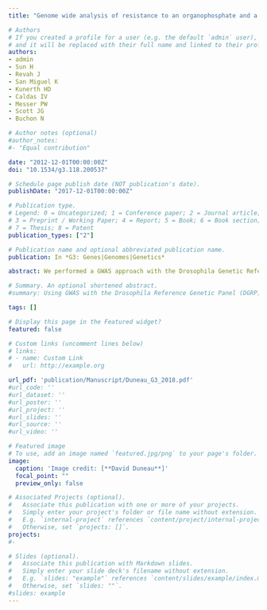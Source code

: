 ```yaml
---
title: "Genome wide analysis of resistance to an organophosphate and a pyrethroid insecticide."

# Authors
# If you created a profile for a user (e.g. the default `admin` user), write the username (folder name) here 
# and it will be replaced with their full name and linked to their profile.
authors: 
- admin
- Sun H
- Revah J
- San Miguel K
- Kunerth HD
- Caldas IV
- Messer PW
- Scott JG
- Buchon N

# Author notes (optional)
#author_notes:
#- "Equal contribution"

date: "2012-12-01T00:00:00Z"
doi: "10.1534/g3.118.200537"

# Schedule page publish date (NOT publication's date).
publishDate: "2017-12-01T00:00:00Z"

# Publication type.
# Legend: 0 = Uncategorized; 1 = Conference paper; 2 = Journal article;
# 3 = Preprint / Working Paper; 4 = Report; 5 = Book; 6 = Book section;
# 7 = Thesis; 8 = Patent
publication_types: ["2"]

# Publication name and optional abbreviated publication name.
publication: In *G3: Genes|Genomes|Genetics*

abstract: We performed a GWAS approach with the Drosophila Genetic Reference Panel (DGRP) to identify the mutations involved in resistance to two widely used insecticides. Most variation in parathion resistance was associated the target gene Ace, while most variation in deltamethrin resistance was associated with Cyp6a23, a gene encoding a detoxification enzyme never previously associated with resistance. A “nested GWAS” further revealed the contribution of other loci: Dscam1 and trpl (parathion), but only in lines lacking Wolbachia. Cyp6a17 was implicated in deltamethrin resistance. We observed signatures of recent selective sweeps at all of these resistance loci and confirmed that the soft sweep at Ace is indeed driven by the identified resistance mutations. Analysis of allele frequencies in additional population samples revealed that most resistance mutations are segregating across the globe.

# Summary. An optional shortened abstract.
#summary: Using GWAS with the Drosophila Reference Genetic Panel (DGRP) found the genetic basis of the resistance to Parathion and Deltamethrin, two commonly used insecticides.

tags: []

# Display this page in the Featured widget?
featured: false

# Custom links (uncomment lines below)
# links:
# - name: Custom Link
#   url: http://example.org

url_pdf: 'publication/Manuscript/Duneau_G3_2018.pdf'
#url_code: ''
#url_dataset: ''
#url_poster: ''
#url_project: ''
#url_slides: ''
#url_source: ''
#url_video: ''

# Featured image
# To use, add an image named `featured.jpg/png` to your page's folder. 
image:
  caption: 'Image credit: [**David Duneau**]'
  focal_point: ""
  preview_only: false

# Associated Projects (optional).
#   Associate this publication with one or more of your projects.
#   Simply enter your project's folder or file name without extension.
#   E.g. `internal-project` references `content/project/internal-project/index.md`.
#   Otherwise, set `projects: []`.
projects:
#- 

# Slides (optional).
#   Associate this publication with Markdown slides.
#   Simply enter your slide deck's filename without extension.
#   E.g. `slides: "example"` references `content/slides/example/index.md`.
#   Otherwise, set `slides: ""`.
#slides: example
---
```

